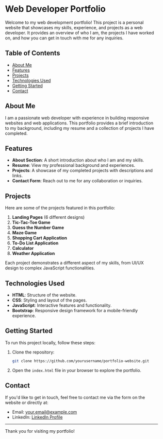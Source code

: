 
# Web Developer Portfolio

Welcome to my web development portfolio! This project is a personal website that showcases my skills, experience, and projects as a web developer. It provides an overview of who I am, the projects I have worked on, and how you can get in touch with me for any inquiries.

## Table of Contents

- [About Me](#about-me)
- [Features](#features)
- [Projects](#projects)
- [Technologies Used](#technologies-used)
- [Getting Started](#getting-started)
- [Contact](#contact)

## About Me

I am a passionate web developer with experience in building responsive websites and web applications. This portfolio provides a brief introduction to my background, including my resume and a collection of projects I have completed.

## Features

- **About Section**: A short introduction about who I am and my skills.
- **Resume**: View my professional background and experiences.
- **Projects**: A showcase of my completed projects with descriptions and links.
- **Contact Form**: Reach out to me for any collaboration or inquiries.

## Projects

Here are some of the projects featured in this portfolio:

1. **Landing Pages** (6 different designs)
2. **Tic-Tac-Toe Game**
3. **Guess the Number Game**
4. **Maze Game**
5. **Shopping Cart Application**
6. **To-Do List Application**
7. **Calculator**
8. **Weather Application**

Each project demonstrates a different aspect of my skills, from UI/UX design to complex JavaScript functionalities.

## Technologies Used

- **HTML**: Structure of the website.
- **CSS**: Styling and layout of the pages.
- **JavaScript**: Interactive features and functionality.
- **Bootstrap**: Responsive design framework for a mobile-friendly experience.

## Getting Started

To run this project locally, follow these steps:

1. Clone the repository:

   ```bash
   git clone https://github.com/yourusername/portfolio-website.git
   ```

2. Open the `index.html` file in your browser to explore the portfolio.

## Contact

If you'd like to get in touch, feel free to contact me via the form on the website or directly at:

- Email: [your.email@example.com](mailto:your.email@example.com)
- LinkedIn: [LinkedIn Profile](https://www.linkedin.com/in/yourprofile)

---

Thank you for visiting my portfolio!
